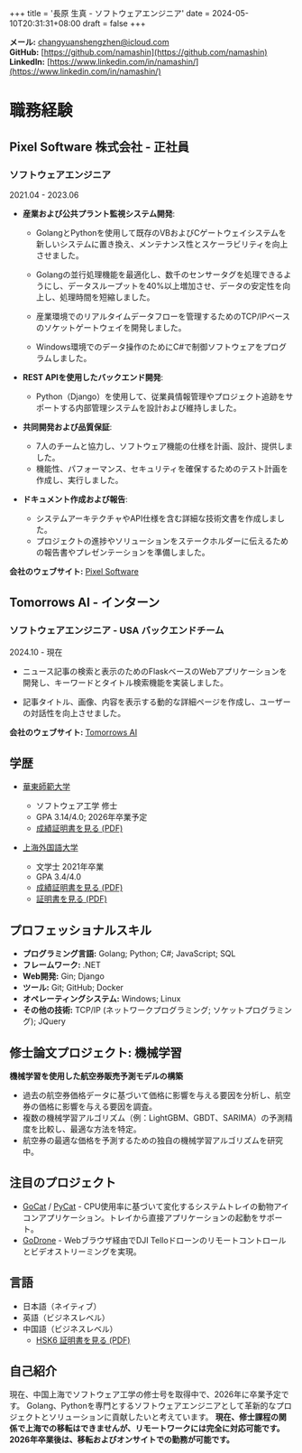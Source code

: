 +++
title = '長原 生真 - ソフトウェアエンジニア'
date = 2024-05-10T20:31:31+08:00
draft = false
+++

**メール:** [changyuanshengzhen@icloud.com](mailto:changyuanshengzhen@icloud.com)  
**GitHub:** [https://github.com/namashin](https://github.com/namashin)  
**LinkedIn:** [https://www.linkedin.com/in/namashin/](https://www.linkedin.com/in/namashin/)

# 職務経験

## Pixel Software 株式会社 - 正社員
### ソフトウェアエンジニア

2021.04 - 2023.06

- **産業および公共プラント監視システム開発**:
  - GolangとPythonを使用して既存のVBおよびCゲートウェイシステムを新しいシステムに置き換え、メンテナンス性とスケーラビリティを向上させました。

  - Golangの並行処理機能を最適化し、数千のセンサータグを処理できるようにし、データスループットを40%以上増加させ、データの安定性を向上し、処理時間を短縮しました。

  - 産業環境でのリアルタイムデータフローを管理するためのTCP/IPベースのソケットゲートウェイを開発しました。

  - Windows環境でのデータ操作のためにC#で制御ソフトウェアをプログラムしました。

- **REST APIを使用したバックエンド開発**:
  - Python（Django）を使用して、従業員情報管理やプロジェクト追跡をサポートする内部管理システムを設計および維持しました。

- **共同開発および品質保証**:
  - 7人のチームと協力し、ソフトウェア機能の仕様を計画、設計、提供しました。
  - 機能性、パフォーマンス、セキュリティを確保するためのテスト計画を作成し、実行しました。

- **ドキュメント作成および報告**:
  - システムアーキテクチャやAPI仕様を含む詳細な技術文書を作成しました。
  - プロジェクトの進捗やソリューションをステークホルダーに伝えるための報告書やプレゼンテーションを準備しました。

**会社のウェブサイト:** [Pixel Software](https://www.pixelsoft.co.jp/pc/index.html)

## Tomorrows AI - インターン
### ソフトウェアエンジニア - USA バックエンドチーム

2024.10 - 現在

- ニュース記事の検索と表示のためのFlaskベースのWebアプリケーションを開発し、キーワードとタイトル検索機能を実装しました。

- 記事タイトル、画像、内容を表示する動的な詳細ページを作成し、ユーザーの対話性を向上させました。

**会社のウェブサイト:** [Tomorrows AI](https://www.linkedin.com/company/tomorrows-ai/mycompany/)

## 学歴

- [華東師範大学](https://www.ecnu.edu.cn/)
  - ソフトウェア工学 修士
  - GPA 3.14/4.0; 2026年卒業予定
  - [成績証明書を見る (PDF)](/materials/transcript-master-en.pdf)

- [上海外国語大学](https://www.shisu.edu.cn/)
  - 文学士 2021年卒業
  - GPA 3.4/4.0
  - [成績証明書を見る (PDF)](/materials/transcript-bachelor-en.pdf)
  - [証明書を見る (PDF)](/materials/certificate-bachelor.pdf)

## プロフェッショナルスキル

- **プログラミング言語:** Golang; Python; C#; JavaScript; SQL
- **フレームワーク:** .NET
- **Web開発:** Gin; Django
- **ツール:** Git; GitHub; Docker
- **オペレーティングシステム:** Windows; Linux
- **その他の技術:** TCP/IP (ネットワークプログラミング; ソケットプログラミング); JQuery

## 修士論文プロジェクト: 機械学習
**機械学習を使用した航空券販売予測モデルの構築**

- 過去の航空券価格データに基づいて価格に影響を与える要因を分析し、航空券の価格に影響を与える要因を調査。
- 複数の機械学習アルゴリズム（例：LightGBM、GBDT、SARIMA）の予測精度を比較し、最適な方法を特定。
- 航空券の最適な価格を予測するための独自の機械学習アルゴリズムを研究中。

## 注目のプロジェクト

- [GoCat](https://github.com/namashin/GoCat) / [PyCat](https://github.com/namashin/PyCat) - CPU使用率に基づいて変化するシステムトレイの動物アイコンアプリケーション。トレイから直接アプリケーションの起動をサポート。
- [GoDrone](https://github.com/namashin/GoDrone) - Webブラウザ経由でDJI Telloドローンのリモートコントロールとビデオストリーミングを実現。

## 言語

- 日本語（ネイティブ）
- 英語（ビジネスレベル）
- 中国語（ビジネスレベル）
  - [HSK6 証明書を見る (PDF)](/materials/hsk6_certificate.pdf)

## 自己紹介

現在、中国上海でソフトウェア工学の修士号を取得中で、2026年に卒業予定です。
Golang、Pythonを専門とするソフトウェアエンジニアとして革新的なプロジェクトとソリューションに貢献したいと考えています。
**現在、修士課程の関係で上海での移転はできませんが、リモートワークには完全に対応可能です。**  
**2026年卒業後は、移転およびオンサイトでの勤務が可能です。**
